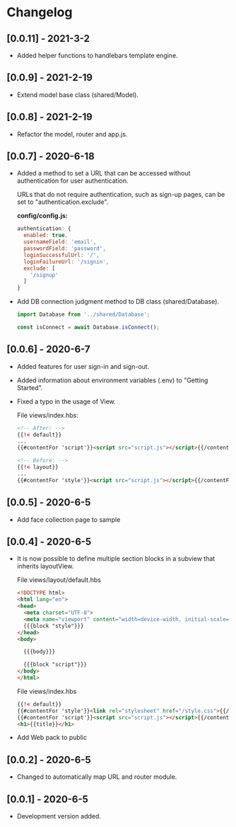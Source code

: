 # Changelog

## [0.0.11] - 2021-3-2

* Added helper functions to handlebars template engine.

## [0.0.9] - 2021-2-19

* Extend model base class (shared/Model).

## [0.0.8] - 2021-2-19

* Refactor the model, router and app.js.

## [0.0.7] - 2020-6-18

* Added a method to set a URL that can be accessed without authentication for user authentication.

    URLs that do not require authentication, such as sign-up pages, can be set to "authentication.exclude".

    **config/config.js:**

    ```js
    authentication: {
      enabled: true,
      usernameField: 'email',
      passwordField: 'password',
      loginSuccessfulUrl: '/',
      loginFailureUrl: '/signin',
      exclude: [
        '/signup'
      ]
    }
    ```

* Add DB connection judgment method to DB class (shared/Database).

    ```js
    import Database from '../shared/Database';

    const isConnect = await Database.isConnect();
    ```

## [0.0.6] - 2020-6-7

* Added features for user sign-in and sign-out.

* Added information about environment variables (.env) to "Getting Started".

* Fixed a typo in the usage of View.

    File views/index.hbs:

    ```html
    <!-- After: -->
    {{!< default}}
    ...
    {{#contentFor 'script'}}<script src="script.js"></script>{{/contentFor}}

    <!-- Before: -->
    {{!< layout}}
    ...
    {{#contentFor 'style'}}<script src="script.js"></script>{{/contentFor}}
    ```

## [0.0.5] - 2020-6-5

* Add face collection page to sample

## [0.0.4] - 2020-6-5

* It is now possible to define multiple section blocks in a subview that inherits layoutView.

    File views/layout/default.hbs

    ```html
    <!DOCTYPE html>
    <html lang="en">
    <head>
      <meta charset="UTF-8">
      <meta name="viewport" content="width=device-width, initial-scale=1">
      {{{block "style"}}}
    </head>
    <body>

      {{{body}}}

      {{{block "script"}}}
    </body>
    </html>
    ```

    File views/index.hbs

    ```html
    {{!< default}}
    {{#contentFor 'style'}}<link rel="stylesheet" href="/style.css">{{/contentFor}}
    {{#contentFor 'script'}}<script src="script.js"></script>{{/contentFor}}
    <h1>{{title}}</h1>
    ```

* Add Web pack to public

## [0.0.2] - 2020-6-5

* Changed to automatically map URL and router module.

## [0.0.1] - 2020-6-5

* Development version added.